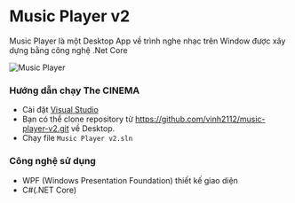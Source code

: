 # Music Player v2

Music Player là một Desktop App về trình nghe nhạc trên Window được xây dựng bằng công nghệ .Net Core

![Music Player](https://github.com/vinh2112/music-player-v2/blob/main/Music%20Player%20v2/assets/home_light.png)

### Hướng dẫn chạy The CINEMA

- Cài đặt [Visual Studio](https://visualstudio.microsoft.com/downloads/)
- Bạn có thể clone repository từ https://github.com/vinh2112/music-player-v2.git về Desktop.
- Chạy file `Music Player v2.sln`

### Công nghệ sử dụng

- WPF (Windows Presentation Foundation) thiết kế giao diện
- C#(.NET Core)

